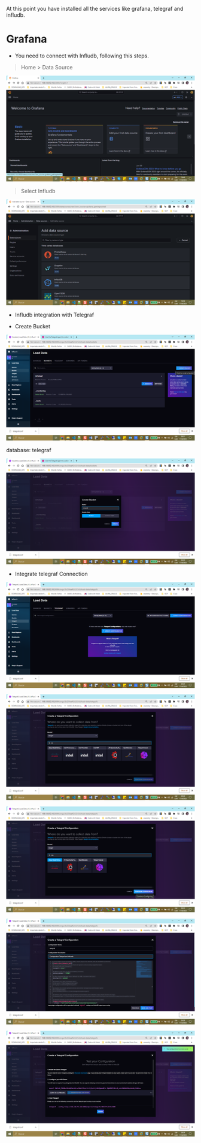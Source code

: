 At this point you have installed all the services like grafana, telegraf and infludb.

# Grafana

+ You need to connect with Infludb, following this steps.

> Home > Data Source

![Alt text](image-10.png)

> Select Infludb

![Alt text](image-11.png)

+ Infludb integration with Telegraf

+ Create Bucket

![Alt text](image-12.png)

database: telegraf

![Alt text](image-13.png)

+ Integrate telegraf Connection

![Alt text](image-14.png)

![Alt text](image-15.png)

![Alt text](image-16.png)

![Alt text](image-17.png)

![Alt text](image-18.png)
